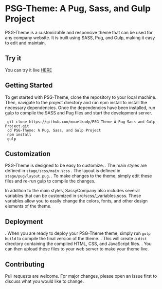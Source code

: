 # PSG-Theme: A Pug, Sass, and Gulp Project
PSG-Theme is a customizable and responsive theme that can be used for any company website. It is built using SASS, Pug, and Gulp, making it easy to edit and maintain.

## Try it
You can try it live [HERE](https://goldentheme-55bba.web.app/)

## Getting Started
To get started with PSG-Theme, clone the repository to your local machine. Then, navigate to the project directory and run npm install to install the necessary dependencies. Once the dependencies have been installed, run gulp to compile the SASS and Pug files and start the development server.

```
 git clone https://github.com/moaelkady/PSG-Theme-A-Pug-Sass-and-Gulp-Project.git
 cd PSG-Theme: A Pug, Sass, and Gulp Project
 npm install
 gulp
```

## Customization
PSG-Theme is designed to be easy to customize. 
. The main styles are defined in `stage/scss/main.scss`
. The layout is defined in `stage/pug/layout.pug`. 
. To make changes to the theme, simply edit these files and re-run gulp to compile the changes.

In addition to the main styles, SassyCompany also includes several variables that can be customized in src/scss/_variables.scss. These variables allow you to easily change the colors, fonts, and other design elements of the theme.

## Deployment
. When you are ready to deploy your PSG-Theme theme, simply run `gulp build` to compile the final version of the theme. 
. This will create a `dist` directory containing the compiled HTML, CSS, and JavaScript files. 
. You can then upload these files to your web server to make your theme live.

## Contributing
Pull requests are welcome. For major changes, please open an issue first to discuss what you would like to change.

